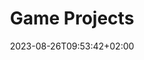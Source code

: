 ---
date: '2023-08-26T09:53:42+02:00' # date in which the content is created - defaults to "today"
title: 'Game Projects'
draft: false # set to "true" if you want to hide the content 
link: "https://williamarnberg.com/articles/Game_Projects/" # optional URL to link the logo to
slug: "project7"
summary: "Game projects from my time at The Game Assembly."
params:
    button:
        icon: "icon-arrow-right"
        btnText: "Read More"
        URL: "https://williamarnberg.com/articles/Game_Projects/"
    image:  
        x: "images/ecs/demo.png"
        _2x: "images/ecs/demo.png"
    
---